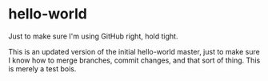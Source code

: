 # hello-world
Just to make sure I'm using GitHub right, hold tight.

This is an updated version of the initial hello-world master, just to make sure I know how to merge branches, commit changes, and that sort of thing. This is merely a test bois.
